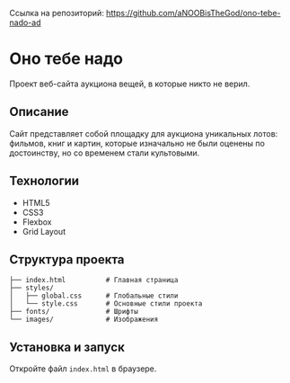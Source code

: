 Ссылка на репозиторий: https://github.com/aNOOBisTheGod/ono-tebe-nado-ad

# Оно тебе надо

Проект веб-сайта аукциона вещей, в которые никто не верил.

## Описание

Сайт представляет собой площадку для аукциона уникальных лотов: фильмов, книг и картин, которые изначально не были оценены по достоинству, но со временем стали культовыми.

## Технологии

- HTML5
- CSS3
- Flexbox
- Grid Layout

## Структура проекта

```
├── index.html          # Главная страница
├── styles/
│   ├── global.css      # Глобальные стили
│   └── style.css       # Основные стили проекта
├── fonts/              # Шрифты
└── images/             # Изображения
```

## Установка и запуск

Откройте файл `index.html` в браузере.
